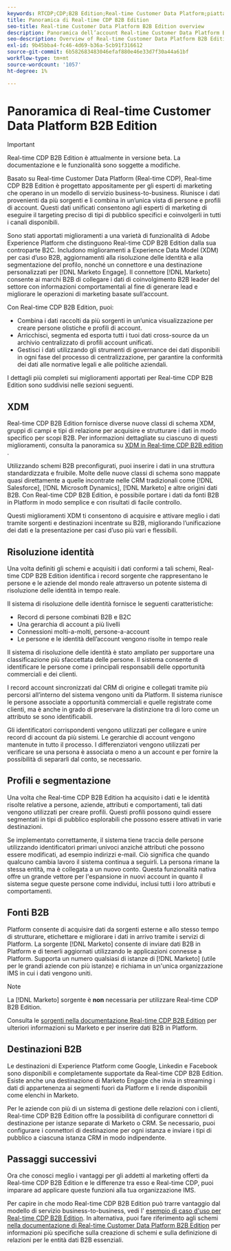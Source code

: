 ```yaml
---
keywords: RTCDP;CDP;B2B Edition;Real-time Customer Data Platform;piattaforma dati cliente in tempo reale;cdp in tempo reale;b2b;cdp;Customer AI
title: Panoramica di Real-time CDP B2B Edition
seo-title: Real-time Customer Data Platform B2B Edition overview
description: Panoramica dell’account Real-time Customer Data Platform B2B Edition
seo-description: Overview of Real-time Customer Data Platform B2B Edition Account
exl-id: 9b45bba4-fc46-4d69-b36a-5cb91f316612
source-git-commit: 6b582683483046efaf880e46e33d7f30a44a61bf
workflow-type: tm+mt
source-wordcount: '1057'
ht-degree: 1%

---
```


# Panoramica di Real-time Customer Data Platform B2B Edition

>[!IMPORTANT]
>
>Real-time CDP B2B Edition è attualmente in versione beta. La documentazione e le funzionalità sono soggette a modifiche.

Basato su Real-time Customer Data Platform (Real-time CDP), Real-time CDP B2B Edition è progettato appositamente per gli esperti di marketing che operano in un modello di servizio business-to-business. Riunisce i dati provenienti da più sorgenti e li combina in un’unica vista di persone e profili di account. Questi dati unificati consentono agli esperti di marketing di eseguire il targeting preciso di tipi di pubblico specifici e coinvolgerli in tutti i canali disponibili.

Sono stati apportati miglioramenti a una varietà di funzionalità di Adobe Experience Platform che distinguono Real-time CDP B2B Edition dalla sua controparte B2C. Includono miglioramenti a Experience Data Model (XDM) per casi d’uso B2B, aggiornamenti alla risoluzione delle identità e alla segmentazione del profilo, nonché un connettore e una destinazione personalizzati per [!DNL Marketo Engage]. Il connettore [!DNL Marketo] consente ai marchi B2B di collegare i dati di coinvolgimento B2B leader del settore con informazioni comportamentali al fine di generare lead e migliorare le operazioni di marketing basate sull’account.

Con Real-time CDP B2B Edition, puoi:

* Combina i dati raccolti da più sorgenti in un’unica visualizzazione per creare persone olistiche e profili di account.
* Arricchisci, segmenta ed esporta tutti i tuoi dati cross-source da un archivio centralizzato di profili account unificati.
* Gestisci i dati utilizzando gli strumenti di governance dei dati disponibili in ogni fase del processo di centralizzazione, per garantire la conformità dei dati alle normative legali e alle politiche aziendali.

I dettagli più completi sui miglioramenti apportati per Real-time CDP B2B Edition sono suddivisi nelle sezioni seguenti.

## XDM

Real-time CDP B2B Edition fornisce diverse nuove classi di schema XDM, gruppi di campi e tipi di relazione per acquisire e strutturare i dati in modo specifico per scopi B2B. Per informazioni dettagliate su ciascuno di questi miglioramenti, consulta la panoramica su [XDM in Real-time CDP B2B edition](./schemas/b2b.md) .

Utilizzando schemi B2B preconfigurati, puoi inserire i dati in una struttura standardizzata e fruibile. Molte delle nuove classi di schema sono mappate quasi direttamente a quelle incontrate nelle CRM tradizionali come [!DNL Salesforce], [!DNL Microsoft Dynamics], [!DNL Marketo] e altre origini dati B2B. Con Real-time CDP B2B Edition, è possibile portare i dati da fonti B2B in Platform in modo semplice e con risultati di facile controllo.

Questi miglioramenti XDM ti consentono di acquisire e attivare meglio i dati tramite sorgenti e destinazioni incentrate su B2B, migliorando l’unificazione dei dati e la presentazione per casi d’uso più vari e flessibili.

## Risoluzione identità

Una volta definiti gli schemi e acquisiti i dati conformi a tali schemi, Real-time CDP B2B Edition identifica i record sorgente che rappresentano le persone e le aziende del mondo reale attraverso un potente sistema di risoluzione delle identità in tempo reale.

Il sistema di risoluzione delle identità fornisce le seguenti caratteristiche:

* Record di persone combinati B2B e B2C
* Una gerarchia di account a più livelli
* Connessioni molti-a-molti, persone-a-account
* Le persone e le identità dell’account vengono risolte in tempo reale

Il sistema di risoluzione delle identità è stato ampliato per supportare una classificazione più sfaccettata delle persone. Il sistema consente di identificare le persone come i principali responsabili delle opportunità commerciali e dei clienti.

I record account sincronizzati dal CRM di origine e collegati tramite più percorsi all’interno del sistema vengono uniti da Platform. Il sistema riunisce le persone associate a opportunità commerciali e quelle registrate come clienti, ma è anche in grado di preservare la distinzione tra di loro come un attributo se sono identificabili.

Gli identificatori corrispondenti vengono utilizzati per collegare e unire record di account da più sistemi. Le gerarchie di account vengono mantenute in tutto il processo. I differenziatori vengono utilizzati per verificare se una persona è associata o meno a un account e per fornire la possibilità di separarli dal conto, se necessario.

## Profili e segmentazione

Una volta che Real-time CDP B2B Edition ha acquisito i dati e le identità risolte relative a persone, aziende, attributi e comportamenti, tali dati vengono utilizzati per creare profili. Questi profili possono quindi essere segmentati in tipi di pubblico esplorabili che possono essere attivati in varie destinazioni.

Se implementato correttamente, il sistema tiene traccia delle persone utilizzando identificatori primari univoci anziché attributi che possono essere modificati, ad esempio indirizzi e-mail. Ciò significa che quando qualcuno cambia lavoro il sistema continua a seguirli. La persona rimane la stessa entità, ma è collegata a un nuovo conto. Questa funzionalità nativa offre un grande vettore per l&#39;espansione in nuovi account in quanto il sistema segue queste persone come individui, inclusi tutti i loro attributi e comportamenti.

## Fonti B2B

Platform consente di acquisire dati da sorgenti esterne e allo stesso tempo di strutturare, etichettare e migliorare i dati in arrivo tramite i servizi di Platform. La sorgente [!DNL Marketo] consente di inviare dati B2B in Platform e di tenerli aggiornati utilizzando le applicazioni connesse a Platform. Supporta un numero qualsiasi di istanze di [!DNL Marketo] (utile per le grandi aziende con più istanze) e richiama in un&#39;unica organizzazione IMS in cui i dati vengono uniti.

>[!NOTE]
>
>La [!DNL Marketo] sorgente è **non** necessaria per utilizzare Real-time CDP B2B Edition.

Consulta le [sorgenti nella documentazione Real-time CDP B2B Edition](./sources/b2b.md) per ulteriori informazioni su Marketo e per inserire dati B2B in Platform.

## Destinazioni B2B

Le destinazioni di Experience Platform come Google, Linkedin e Facebook sono disponibili e completamente supportate da Real-time CDP B2B Edition. Esiste anche una destinazione di Marketo Engage che invia in streaming i dati di appartenenza ai segmenti fuori da Platform e li rende disponibili come elenchi in Marketo.

Per le aziende con più di un sistema di gestione delle relazioni con i clienti, Real-time CDP B2B Edition offre la possibilità di configurare connettori di destinazione per istanze separate di Marketo o CRM. Se necessario, puoi configurare i connettori di destinazione per ogni istanza e inviare i tipi di pubblico a ciascuna istanza CRM in modo indipendente.

## Passaggi successivi

Ora che conosci meglio i vantaggi per gli addetti al marketing offerti da Real-time CDP B2B Edition e le differenze tra esso e Real-time CDP, puoi imparare ad applicare queste funzioni alla tua organizzazione IMS.

Per capire in che modo Real-time CDP B2B Edition può trarre vantaggio dal modello di servizio business-to-business, vedi l&#39; [esempio di caso d&#39;uso per Real-time CDP B2B Edition](./b2b-use-case.md). In alternativa, puoi fare riferimento agli schemi [nella documentazione di Real-time Customer Data Platform B2B Edition](./schemas/b2b.md) per informazioni più specifiche sulla creazione di schemi e sulla definizione di relazioni per le entità dati B2B essenziali.
